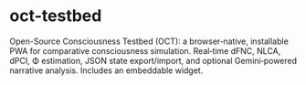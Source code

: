 # oct-testbed
Open-Source Consciousness Testbed (OCT): a browser‑native, installable PWA for comparative consciousness simulation. Real‑time dFNC, NLCA, dPCI, Φ estimation, JSON state export/import, and optional Gemini‑powered narrative analysis. Includes an embeddable widget.
